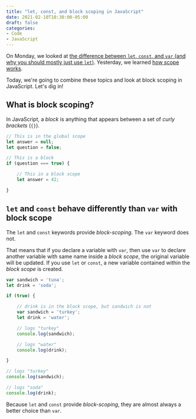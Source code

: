 ```yaml
---
title: "let, const, and block scoping in JavaScript"
date: 2021-02-10T10:30:00-05:00
draft: false
categories:
- Code
- JavaScript
---
```


On Monday, we looked at [the difference between `let`, `const`, and `var` (and why you should mostly just use `let`)](/the-difference-between-let-var-and-const-for-defining-javascript-variables-and-why-you-should-probably-just-use-let/). Yesterday, we learned [how scope works](/how-scope-works-in-javascript/).

Today, we're going to combine these topics and look at block scoping in JavaScript. Let's dig in!

## What is block scoping?

In JavaScript, a _block_ is anything that appears between a set of _curly brackets_ (`{}`).

```javascript
// This is in the global scope
let answer = null;
let question = false;

// This is a block
if (question === true) {

	// This in a block scope
	let answer = 42;

}
```

## `let` and `const` behave differently than `var` with block scope

The `let` and `const` keywords provide _block-scoping_. The `var` keyword does not.

That means that if you declare a variable with `var`, then use `var` to declare another variable with same name inside a _block scope_, the original variable will be updated. If you use `let` or `const`, a new variable contained within the _block scope_ is created.

```javascript
var sandwich = 'tuna';
let drink = 'soda';

if (true) {

	// drink is in the block scope, but sandwich is not
	var sandwich = 'turkey';
	let drink = 'water';

	// logs "turkey"
	console.log(sandwich);

	// logs "water"
	console.log(drink);

}

// logs "turkey"
console.log(sandwich);

// logs "soda"
console.log(drink);
```

Because `let` and `const` provide _block-scoping_, they are almost always a better choice than `var`.